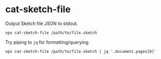 # cat-sketch-file

Output Sketch file JSON to stdout.

```
npx cat-sketch-file /path/to/file.sketch
```

Try piping to `jq` for formatting/querying.

```
npx cat-sketch-file /path/to/file.sketch | jq '.document.pages[0]'
```